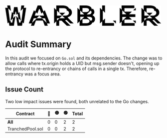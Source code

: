 ![Warbler-Logo](../warbler-logo.png)

# Audit Summary
In this audit we focused on `Go.sol` and its dependencies. The change was to allow calls where tx.origin holds a
UID but msg.sender doesn't, opening up the protocol to re-entrancy or chains of calls in a single tx. Therefore,
re-entrancy was a focus area.

## Issue Count
Two low impact issues were found, both unrelated to the Go changes.

| **Contract**     | 🛑 | 🟡 | 🟢 | **Total** |
|------------------|---|---|---|-----------|
| **All**          | 0 | 0 | 2 | 2         |
| TranchedPool.sol | 0 | 0 | 2 | 2         |
